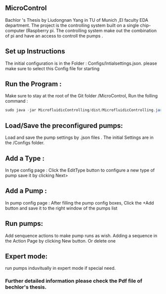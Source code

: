 ## MicroControl

Bachlor 's Thesis by Liudongnan Yang in TU of Munich ,EI faculty EDA department.
The project is the controlling system built on a single chip-computer (Raspberry pi. The controlling system make out the combination of pi and have an access to controll  the pumps .


## Set up Instructions

The initial configuration is in the Folder : Configs/Intialsettings.json. please make sure to select this Config file for starting 

## Run the Program : 

Make sure to stay at the root of the Git folder  /MicroControl, Run the folling command : 
```java
sudo java -jar MicrofluidicControlling/dist/MicrofluidicControlling.jar 
```

## Load/Save the preconfigured pumps:

Load and save the pump settings by .json files . The initial Settings are in the /Configs folder.


## Add a Type :

In type config page : Click the EditType button to configure a new type of pump save it by clicking Next>

## Add a Pump : 

In pump config page : After filling the pump config boxes, Click the +Add button and save it to the right window of the pumps list 

## Run pumps:

Add senquence actions to make pump runs as wish. Adding a sequence in the Action Page by clicking New button. Or delete one 

## Expert mode: 

run pumps induvitually in expert mode if special need.



### Further detailed information please check the Pdf file of bechlor's thesis.


